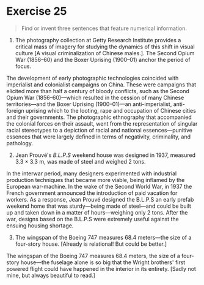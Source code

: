 # Exercise 25 

> Find or invent three sentences that feature numerical information.

1. The photography collection at Getty Research Institute provides a critical mass of imagery for studying the dynamics of this shift in visual culture [A visual criminalization of Chinese males.]. The Second Opium War (1856–60) and the Boxer Uprising (1900–01) anchor the period of focus.

The development of early photographic technologies coincided with imperialist and colonialist campaigns on China. These were campaigns that elicited more than half a century of bloody conflicts, such as the Second Opium War (1856–60)—which resulted in the cession of many Chinese territories—and the Boxer Uprising (1900–01)—an anti-imperialist, anti-foreign uprising which to the looting, rape and occupation of Chinese cities and their governments. The photographic ethnography that accompanied the colonial forces on their assault, went from the representation of singular racial stereotypes to a depiction of racial and national essences—punitive essences that were largely defined in terms of negativity, criminality, and pathology.

2. Jean Prouvé's *B.L.P.S* weekend house was designed in 1937, measured 3.3 × 3.3 m, was made of steel and weighed 2 tons.

In the interwar period, many designers experimented with industrial production techniques that became more viable, being inflamed by the European war-machine. In the wake of the Second World War, in 1937 the French government announced the introduction of paid vacation for workers. As a response, Jean Prouvé designed the B.L.P.S an early prefab weekend home that was sturdy—being made of steel—and could be built up and taken down in a matter of hours—weighing only 2 tons. After the war, designs based on the B.L.P.S were extremely useful against the ensuing housing shortage.

3. The wingspan of the Boeing 747 measures 68.4 meters—the size of a four-story house. [Already is relational! But could be better.]

The wingspan of the Boeing 747 measures 68.4 meters, the size of a four-story house—the fuselage alone is so big that the Wright brothers' first powered flight could have happened in the interior in its entirety. [Sadly not mine, but always beautiful to read.]
